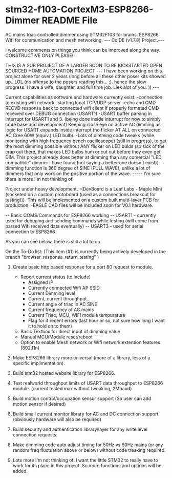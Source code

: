 # stm32-f103-CortexM3-ESP8266-Dimmer README File
AC mains triac controlled dimmer using STM32F103 for brains. ESP8266 Wifi for communication and mesh networking. --- CoIDE (v1.7.8) Project.---

I welcome comments on things you think can be improved along the way. CONSTRUCTIVE ONLY PLEASE!!

THIS IS A SUB PROJECT OF A LARGER SOON TO BE KICKSTARTED OPEN SOURCED HOME AUTOMATION PROJECT
 --- I have been working on this project alone for over 2 years (long before all these other poser kits showed up.. LOL (no offense to the posers reading this... ;). hence the slow progress. I have a wife, daughter, and full time job. Liek alot of you. )) ---


Current capabilities as software and hardware currently exist.
  -connection to existing wifi network
  -starting local TCP/UDP server
  -echo and CMD RECVD response back to connected wifi client if properly formated CMD received over DEBUG connection (USART1)
  -USART buffer parsing in interrupt for USART1 and 3. (being done inside inturrupt for now to simply code base and development) Keeping close eye on active AC dimming as logic for USART expands inside interrupt (no flicker AT ALL on connected AC Cree 60W (equiv.) LED bulb).
  -Lots of dimming code tweaks (while monitoring with high frequency bench oscilloscope) (still in progress), to get the most dimming possible without ANY flicker on LED bulds (so sick of the crap out there, that makes LED bulbs hum or cut out before they even get DIM. This project already does better at dimming than any comercial "LED compatible" dimmer I have found.(not saying a better one doesn't exist)).
  -dimming function is 360 degree of SINE (FULL WAVE), unlike a lot of dimmers that only work on the positive portion of the wave.
  ----- I'm sure there is more i'm not thinking of.



Project under heavy development. 
-(DevBoard is a Leaf Labs - Maple Mini (socketed on a custom protoboard (used as a connections breakout for testing)))
-This will be implemented on a custom built multi-layer PCB for production.
-EAGLE CAD files will be included soon for V0.1 hardware.

-- Basic COMS/Commands for ESP8266 working
-- USART1 - currently used for debuging and sending commands while testing (will come from parsed Wifi received data eventually)
-- USART3 - used for serial connection to ESP8266


As you can see below, there is still a lot to do. 

On the To-Do list:
(This item (#1) is currently being actively developed in the branch "browser_response_return_testing" )
1. Create basic http based response for a port 80 request to module.
    - Report current status (to include)
      - Assigned IP
      - Currently connected Wifi AP SSID
      - Current Dimming level
      - Current, current throughput..
      - Current angle of triac in AC SINE
      - Current frequency of AC mains
      - Current Triac, MCU, WIFI module tempurature
      - Flag for if recent errors (last hour or so, not sure how long I want it to hold on to them)
    - Basic Textbox for direct input of dimming value
    - Manual MCU/Module reset/reboot
    - Option to enable Mesh network or Wifi network extention features (802.11n)
     
2. Make ESP8266 library more universal (more of a library, less of a specific implimentation).
3. Build stm32 hosted website library for ESP8266.
4. Test realworld throughput limits of USART data throughput to ESP8266 module. (current tested max without tweaking, 2Mbaud)
5. Build motion control/occupation sensor support (So user can add motion sensor if desired)
6. Build small current monitor library for AC and DC connection support (obviously hardware will also be required)
7. Build security and authentication library/layer for any write level connection requests.
8. Make dimming code auto adjust timing for 50Hz vs 60Hz mains (or any random freq fluctuation above or below) without code treaking required.
9. Lots more I'm not thinking of. I want the little STM32 to really have to work for its place in this project. So more functions and options will be added.
